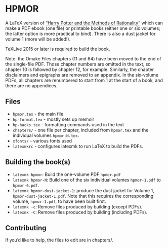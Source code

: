 # HPMOR

A LaTeX version of
[“Harry Potter and the Methods of Rationality”](http://www.hpmor.com) which
can make a PDF ebook (one file) or printable books (either one or six
volumes; the latter option is more practical to bind). There is also a dust
jacket for volume 1 (more will be added!).

TeXLive 2015 or later is required to build the book.

Note: the Omake Files chapters (11 and 64) have been moved to the end of the
single-file PDF. Those chapter numbers are omitted in the text, so chapter
10 is followed by chapter 12, for example. Similarly, the chapter
disclaimers and epigraphs are removed to an appendix. In the six-volume
PDFs, all chapters are renumbered to start from 1 at the start of a book,
and there are no appendices.


## Files

* `hpmor.tex` - the main file
* `hp-format.tex` - mostly sets up memoir
* `hp-hacks.tex` - formatting commands used in the text
* `chapters/` - one file per chapter, included from `hpmor.tex` and the
  individual volumes `hpmor-N.tex`.
* `xfonts/` - various fonts used
* `latexmkrc` - configures latexmk to run LaTeX to build the PDFs.


## Building the book(s)

* `latexmk hpmor`: Build the one-volume PDF `hpmor.pdf`
* `latexmk hpmor-N`: Build one of the six individual volumes
  `hpmor-1.pdf` to `hpmor-6.pdf`.
* `latexmk hpmor-dust-jacket-1`: produce the dust jacket for Volume 1,
  `hpmor-dust-jacket-1.pdf`. Note that this requires the corresponding volume, `hpmor-1.pdf`, to have been built first.
* `latexmk -c`: Remove files produced by building (except PDFs).
* `latexmk -C`: Remove files produced by building (including PDFs).


## Contributing

If you’d like to help, the files to edit are in chapters/. 
